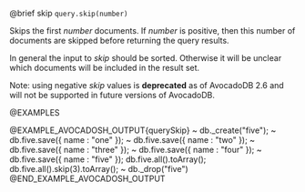

@brief skip
`query.skip(number)`

Skips the first *number* documents. If *number* is positive, then this
number of documents are skipped before returning the query results.

In general the input to *skip* should be sorted. Otherwise it will be
unclear which documents will be included in the result set.

Note: using negative *skip* values is **deprecated** as of AvocadoDB 2.6 and 
will not be supported in future versions of AvocadoDB.

@EXAMPLES

@EXAMPLE_AVOCADOSH_OUTPUT{querySkip}
~ db._create("five");
~ db.five.save({ name : "one" });
~ db.five.save({ name : "two" });
~ db.five.save({ name : "three" });
~ db.five.save({ name : "four" });
~ db.five.save({ name : "five" });
  db.five.all().toArray();
  db.five.all().skip(3).toArray();
~ db._drop("five")
@END_EXAMPLE_AVOCADOSH_OUTPUT



